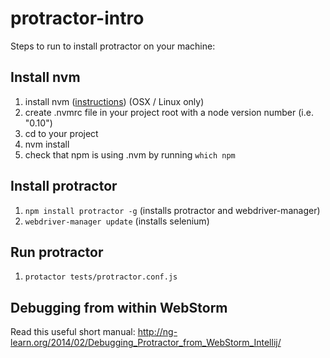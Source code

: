 protractor-intro
================

Steps to run to install protractor on your machine:

Install nvm
-----------

1. install nvm ([instructions](https://github.com/creationix/nvm)) (OSX / Linux only)
2. create .nvmrc file in your project root with a node version number (i.e. "0.10")
3. cd to your project
4. nvm install
5. check that npm is using .nvm by running `which npm`


Install protractor
------------------

1. `npm install protractor -g` (installs protractor and webdriver-manager)
2. `webdriver-manager update` (installs selenium) 

Run protractor
--------------

1. `protactor tests/protractor.conf.js`


Debugging from within WebStorm
------------------------------
Read this useful short manual: http://ng-learn.org/2014/02/Debugging_Protractor_from_WebStorm_Intellij/
